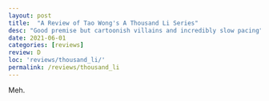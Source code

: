 ```yaml
---
layout: post
title:  "A Review of Tao Wong's A Thousand Li Series"
desc: "Good premise but cartoonish villains and incredibly slow pacing"
date: 2021-06-01
categories: [reviews]
review: D
loc: 'reviews/thousand_li/'
permalink: /reviews/thousand_li
---
```


Meh.
